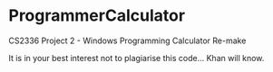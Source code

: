 # ProgrammerCalculator
 CS2336 Project 2 - Windows Programming Calculator Re-make
 
 It is in your best interest not to plagiarise this code... Khan will know.
